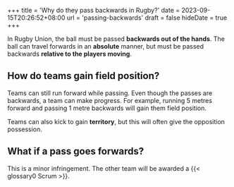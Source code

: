 +++
title = 'Why do they pass backwards in Rugby?'
date = 2023-09-15T20:26:52+08:00
url = 'passing-backwards'
draft = false
hideDate = true
+++

In Rugby Union, the ball must be passed **backwards out of the hands**. The ball can travel forwards in an **absolute** manner, but must be passed backwards **relative to the players moving**.

## How do teams gain field position?

Teams can still run forward while passing. Even though the passes are backwards, a team can make progress. For example, running 5 metres forward and passing 1 metre backwards will gain them field position.

Teams can also kick to gain **territory**, but this will often give the opposition possession.

## What if a pass goes forwards?

This is a minor infringement. The other team will be awarded a {{< glossary0 Scrum >}}.
